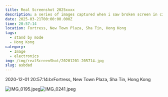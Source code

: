 ```yaml
---
title: Real Screenshot 2025xxxx
description: a series of images captured when i saw broken screen in city
date: 2025-03-21T00:00:00.000Z
time: 20:57:14
location: Fortress, New Town Plaza, Sha Tin, Hong Kong
tags:
  - stand by mode
  - Hong Kong
category:
  - Image
  - electronics
img: /img/realScreenShot/20201201-205714.jpg
slug: asbdad
---
```


2020-12-01 20:57:14\:brFortress, New Town Plaza, Sha Tin, Hong Kong

![IMG\_0195.jpeg](/img/realScreenShot/WIP/IMG_0195.jpeg)![IMG\_0241.jpeg](/IMG_0241.jpeg)
